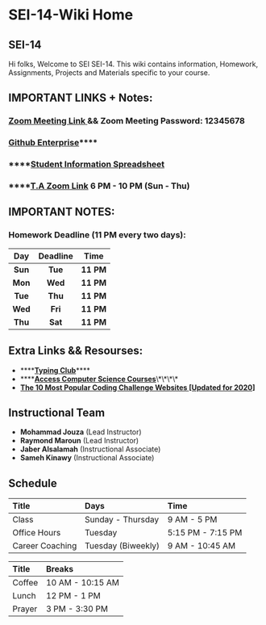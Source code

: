 # SEI-14-Wiki Home

##  SEI-14

Hi folks, Welcome to SEI SEI-14. This wiki contains information, Homework, Assignments, Projects and Materials specific to your course.

## **IMPORTANT LINKS + Notes:**

### [**Zoom Meeting Link** ](https://generalassembly.zoom.us/my/sei.14?pwd=M3Y0Y083WWs5YjdaV3hKdmRUVFladz09)**&& Zoom Meeting Password: 12345678**

### [**Github Enterprise**](https://git.generalassemb.ly/SEI-14)\*\*\*\*

### \*\*\*\*[**Student Information Spreadsheet**](https://docs.google.com/spreadsheets/d/1GUDnxoAq1woIS2W9vOsL-Vf7gNcVCCl5ksq2_oNvABQ/edit#gid=0)

### \*\*\*\*[**T.A Zoom Link**](https://generalassembly.zoom.us/my/sara.kuddah) **6 PM - 10 PM \(Sun - Thu\)**

## **IMPORTANT NOTES:**

### **Homework Deadline \(11 PM every two days\):**

| **Day** | **Deadline** | Time |
| :---: | :---: | :---: |
| **Sun** |  **Tue** | **11 PM** |
| **Mon**  | **Wed**  | **11 PM** |
| **Tue** | **Thu**  | **11 PM** |
| **Wed**  | **Fri** | **11 PM** |
| **Thu**  | **Sat** | **11 PM** |

## **Extra Links && Resourses:**

* \*\*\*\*[**Typing Club**](https://www.typingclub.com/)\*\*\*\*
* \*\*\*\*[**Access Computer Science Courses**](https://my.generalassemb.ly/enroll/-EB-YuM9VP8Wzn2Zjz4_)\*\*\*\*
* [**The 10 Most Popular Coding Challenge Websites \[Updated for 2020\]**](https://www.freecodecamp.org/news/the-10-most-popular-coding-challenge-websites-of-2016-fb8a5672d22f/)

## Instructional Team

* **Mohammad Jouza** \(Lead Instructor\)
* **Raymond Maroun** \(Lead Instructor\)
* **Jaber Alsalamah** \(Instructional Associate\)
* **Sameh Kinawy** \(Instructional Associate\)

## Schedule

| Title | Days | Time |
| :--- | :--- | :--- |
| Class | Sunday - Thursday | 9 AM - 5 PM |
| Office Hours | Tuesday | 5:15 PM - 7:15 PM |
| Career Coaching | Tuesday \(Biweekly\) | 9 AM - 10:45 AM |

| Title | Breaks |
| :--- | :--- |
| Coffee | 10 AM - 10:15 AM |
| Lunch | 12 PM - 1 PM |
| Prayer | 3 PM - 3:30 PM |



